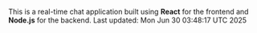 This is a real-time chat application built using **React** for the frontend and **Node.js** for the backend.
Last updated: Mon Jun 30 03:48:17 UTC 2025
